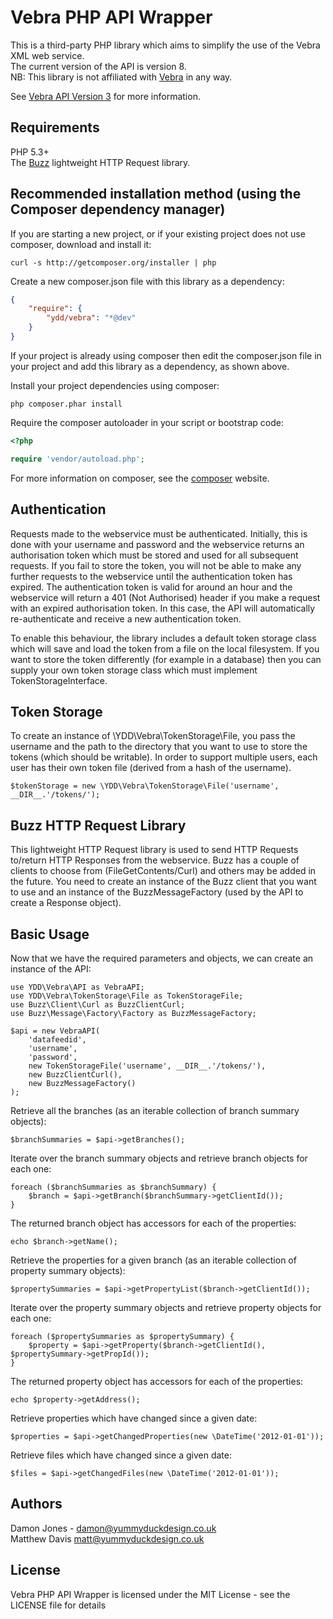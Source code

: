 Vebra PHP API Wrapper
=====================

This is a third-party PHP library which aims to simplify the use of the Vebra XML web service.<br />
The current version of the API is version 8.<br />
NB: This library is not affiliated with [Vebra](http://vebra.com/) in any way.<br />

See [Vebra API Version 3](http://webservices.vebra.com/export/xsd/8/exportapi.xsd) for more information.

Requirements
------------

PHP 5.3+<br />
The [Buzz](http://github.com/kriswallsmith/Buzz/) lightweight HTTP Request library.

Recommended installation method (using the Composer dependency manager)
-----------------------------------------------------------------------

If you are starting a new project, or if your existing project does not use composer, download and install it:

    curl -s http://getcomposer.org/installer | php

Create a new composer.json file with this library as a dependency:

```json
{
    "require": {
        "ydd/vebra": "*@dev"
    }
}
```

If your project is already using composer then edit the composer.json file in your project and add this library as a dependency, as shown above.

Install your project dependencies using composer:

    php composer.phar install

Require the composer autoloader in your script or bootstrap code:
```php
<?php

require 'vendor/autoload.php';
```

For more information on composer, see the [composer](http://getcomposer.org) website.

Authentication
--------------

Requests made to the webservice must be authenticated. Initially, this is done with your username and password and the webservice returns an authorisation token which must be stored and used for all subsequent requests. If you fail to store the token, you will not be able to make any further requests to the webservice until the authentication token has expired. The authentication token is valid for around an hour and the webservice will return a 401 (Not Authorised) header if you make a request with an expired authorisation token. In this case, the API will automatically re-authenticate and receive a new authentication token.

To enable this behaviour, the library includes a default token storage class which will save and load the token from a file on the local filesystem. If you want to store the token differently (for example in a database) then you can supply your own token storage class which must implement TokenStorageInterface.

Token Storage
-------------

To create an instance of \YDD\Vebra\TokenStorage\File, you pass the username and the path to the directory that you want to use to store the tokens (which should be writable). In order to support multiple users, each user has their own token file (derived from a hash of the username).

    $tokenStorage = new \YDD\Vebra\TokenStorage\File('username', __DIR__.'/tokens/');

Buzz HTTP Request Library
-------------------------

This lightweight HTTP Request library is used to send HTTP Requests to/return HTTP Responses from the webservice. Buzz has a couple of clients to choose from (FileGetContents/Curl) and others may be added in the future. You need to create an instance of the Buzz client that you want to use and an instance of the BuzzMessageFactory (used by the API to create a Response object).

Basic Usage
-----------

Now that we have the required parameters and objects, we can create an instance of the API:

    use YDD\Vebra\API as VebraAPI;
    use YDD\Vebra\TokenStorage\File as TokenStorageFile;
    use Buzz\Client\Curl as BuzzClientCurl;
    use Buzz\Message\Factory\Factory as BuzzMessageFactory;

    $api = new VebraAPI(
        'datafeedid',
        'username',
        'password',
        new TokenStorageFile('username', __DIR__.'/tokens/'),
        new BuzzClientCurl(),
        new BuzzMessageFactory()
    );

Retrieve all the branches (as an iterable collection of branch summary objects):

    $branchSummaries = $api->getBranches();

Iterate over the branch summary objects and retrieve branch objects for each one:

    foreach ($branchSummaries as $branchSummary) {
        $branch = $api->getBranch($branchSummary->getClientId());
    }

The returned branch object has accessors for each of the properties:

    echo $branch->getName();

Retrieve the properties for a given branch (as an iterable collection of property summary objects):

    $propertySummaries = $api->getPropertyList($branch->getClientId());

Iterate over the property summary objects and retrieve property objects for each one:

    foreach ($propertySummaries as $propertySummary) {
        $property = $api->getProperty($branch->getClientId(), $propertySummary->getPropId());
    }

The returned property object has accessors for each of the properties:

    echo $property->getAddress();

Retrieve properties which have changed since a given date:

    $properties = $api->getChangedProperties(new \DateTime('2012-01-01'));

Retrieve files which have changed since a given date:

    $files = $api->getChangedFiles(new \DateTime('2012-01-01'));

Authors
-------

Damon Jones - <damon@yummyduckdesign.co.uk><br />
Matthew Davis <matt@yummyduckdesign.co.uk>

License
-------

Vebra PHP API Wrapper is licensed under the MIT License - see the LICENSE file for details
